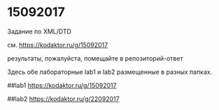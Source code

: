 ﻿# 15092017
Задание по XML/DTD

см. https://kodaktor.ru/g/15092017

результаты, пожалуйста, помещайте в репозиторий-ответ


Здесь обе лабораторные lab1 и lab2 размещенные в разных папках. 

##lab1
https://kodaktor.ru/g/15092017

##lab2
https://kodaktor.ru/g/22092017